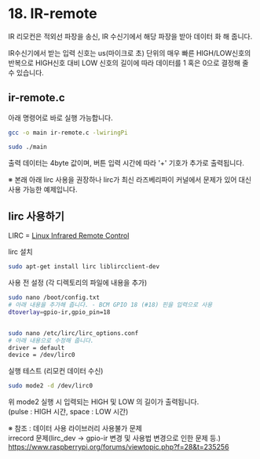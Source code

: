 # 18. IR-remote  

IR 리모컨은 적외선 파장을 송신, IR 수신기에서 해당 파장을 받아 데이터 화 해 줍니다.  

IR수신기에서 받는 입력 신호는 us(마이크로 초) 단위의 매우 빠른 HIGH/LOW신호의 반복으로 HIGH신호 대비 LOW 신호의 길이에 따라 데이터를 1 혹은 0으로 결정해 줄 수 있습니다.  

## ir-remote.c  

아래 명령어로 바로 실행 가능합니다.  

```bash
gcc -o main ir-remote.c -lwiringPi

sudo ./main 
```
출력 데이터는 4byte 값이며, 버튼 입력 시간에 따라 '+' 기호가 추가로 출력됩니다.


※ 본래 아래 lirc 사용을 권장하나 lirc가 최신 라즈베리파이 커널에서 문제가 있어 대신 사용 가능한 예제입니다.  

## lirc 사용하기

LIRC = [Linux Infrared Remote Control](https://www.lirc.org/)  

lirc 설치  
```bash
sudo apt-get install lirc liblircclient-dev
```

사용 전 설정 (각 디렉토리의 파일에 내용을 추가)  

```bash
sudo nano /boot/config.txt
# 아래 내용을 추가해 줍니다. - BCM GPIO 18 (#18) 핀을 입력으로 사용
dtoverlay=gpio-ir,gpio_pin=18


sudo nano /etc/lirc/lirc_options.conf
# 아래 내용으로 수정해 줍니다.
driver = default
device = /dev/lirc0
```

실행 테스트 (리모컨 데이터 수신)  
```bash
sudo mode2 -d /dev/lirc0
```
위 mode2 실행 시 입력되는 HIGH 및 LOW 의 길이가 출력됩니다.  
(pulse : HIGH 시간, space : LOW 시간)  

※ 참조 : 데이터 사용 라이브러리 사용불가 문제  
irrecord 문제(lirc_dev -> gpio-ir 변경 및 사용법 변경으로 인한 문제 등.)  
https://www.raspberrypi.org/forums/viewtopic.php?f=28&t=235256
